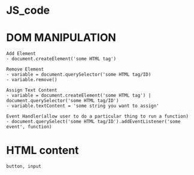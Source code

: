 # JS_code

# DOM MANIPULATION
    Add Element
    - document.createElement('some HTML tag')

    Remove Element
    - variable = document.querySelector('some HTML tag/ID)
    - variable.remove()

    Assign Text Content
    - variable = document.createElement('some HTML tag') | document.querySelector('some HTML tag/ID')
    - variable.textContent = 'some string you want to assign'

    Event Handler(allow user to do a particular thing to run a function)
    - document.querySelect('some HTML tag/ID').addEventListener('some event', function)

# HTML content
    button, input